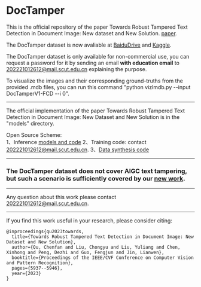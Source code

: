 # DocTamper

This is the official repository of the paper Towards Robust Tampered Text Detection in Document Image: New dataset and New Solution. [paper](https://openaccess.thecvf.com/content/CVPR2023/papers/Qu_Towards_Robust_Tampered_Text_Detection_in_Document_Image_New_Dataset_CVPR_2023_paper.pdf).

The DocTamper dataset is now avaliable at [BaiduDrive](https://pan.baidu.com/s/1nEEnq1ZWIem7wnkQ1YdTNw?pwd=od9k) and [Kaggle](https://www.kaggle.com/datasets/dinmkeljiame/doctamper/data).


The DocTamper dataset is only available for non-commercial use, you can request a password for it by sending an email  __with education email__ to 202221012612@mail.scut.edu.cn explaining the purpose.

To visualize the images and their corresponding ground-truths from the provided .mdb files, you can run this command "python vizlmdb.py --input DocTamperV1-FCD --i 0".

---
The official implementation of the paper  Towards Robust Tampered Text Detection in Document Image: New Dataset and New Solution is in the "models" directory.

Open Source Scheme: <br>
1、Inference [models and code](https://github.com/qcf-568/DocTamper/tree/main/models)
2、Training code: contact 202221012612@mail.scut.edu.cn.
3、[Data synthesis code](https://github.com/qcf-568/DocTamper/tree/main/stg)

---

### The DocTamper dataset does not cover AIGC text tampering, but such a scenario is sufficiently covered by our [new work](https://github.com/qcf-568/OSTF).

---

Any question about this work please contact 202221012612@mail.scut.edu.cn.

---

If you find this work useful in your research, please consider citing:
```
@inproceedings{qu2023towards,
  title={Towards Robust Tampered Text Detection in Document Image: New Dataset and New Solution},
  author={Qu, Chenfan and Liu, Chongyu and Liu, Yuliang and Chen, Xinhong and Peng, Dezhi and Guo, Fengjun and Jin, Lianwen},
  booktitle={Proceedings of the IEEE/CVF Conference on Computer Vision and Pattern Recognition},
  pages={5937--5946},
  year={2023}
}
```

